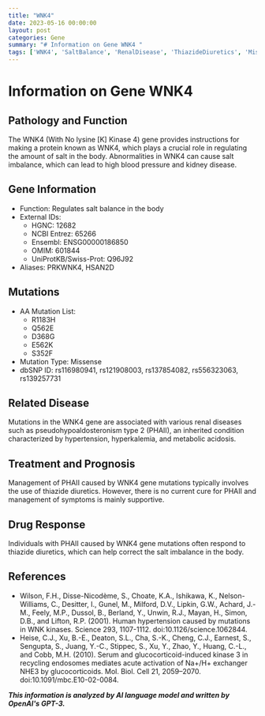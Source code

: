 ```yaml
---
title: "WNK4"
date: 2023-05-16 00:00:00
layout: post
categories: Gene
summary: "# Information on Gene WNK4 "
tags: ['WNK4', 'SaltBalance', 'RenalDisease', 'ThiazideDiuretics', 'MissenseMutation', 'PHAII', 'DrugResponse', 'GeneticInformationAnalysis']
---
```


# Information on Gene WNK4 

## Pathology and Function 
The WNK4 (With No lysine [K] Kinase 4) gene provides instructions for making a protein known as WNK4, which plays a crucial role in regulating the amount of salt in the body. Abnormalities in WNK4 can cause salt imbalance, which can lead to high blood pressure and kidney disease. 

## Gene Information 

- Function: Regulates salt balance in the body 
- External IDs: 
    - HGNC: 12682 
    - NCBI Entrez: 65266 
    - Ensembl: ENSG00000186850 
    - OMIM: 601844 
    - UniProtKB/Swiss-Prot: Q96J92 
- Aliases: PRKWNK4, HSAN2D 

## Mutations 
- AA Mutation List: 
    - R1183H 
    - Q562E 
    - D368G 
    - E562K 
    - S352F 
- Mutation Type: Missense 
- dbSNP ID: rs116980941, rs121908003, rs137854082, rs556323063, rs139257731 

## Related Disease 
Mutations in the WNK4 gene are associated with various renal diseases such as pseudohypoaldosteronism type 2 (PHAII), an inherited condition characterized by hypertension, hyperkalemia, and metabolic acidosis. 

## Treatment and Prognosis 
Management of PHAII caused by WNK4 gene mutations typically involves the use of thiazide diuretics. However, there is no current cure for PHAII and management of symptoms is mainly supportive. 

## Drug Response 
Individuals with PHAII caused by WNK4 gene mutations often respond to thiazide diuretics, which can help correct the salt imbalance in the body. 

## References 
- Wilson, F.H., Disse-Nicodème, S., Choate, K.A., Ishikawa, K., Nelson-Williams, C., Desitter, I., Gunel, M., Milford, D.V., Lipkin, G.W., Achard, J.-M., Feely, M.P., Dussol, B., Berland, Y., Unwin, R.J., Mayan, H., Simon, D.B., and Lifton, R.P. (2001). Human hypertension caused by mutations in WNK kinases. Science 293, 1107-1112. doi:10.1126/science.1062844.
- Heise, C.J., Xu, B.-E., Deaton, S.L., Cha, S.-K., Cheng, C.J., Earnest, S., Sengupta, S., Juang, Y.-C., Stippec, S., Xu, Y., Zhao, Y., Huang, C.-L., and Cobb, M.H. (2010). Serum and glucocorticoid-induced kinase 3 in recycling endosomes mediates acute activation of Na+/H+ exchanger NHE3 by glucocorticoids. Mol. Biol. Cell 21, 2059–2070. doi:10.1091/mbc.E10-02-0084.

**_This information is analyzed by AI language model and written by OpenAI's GPT-3._**